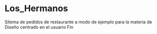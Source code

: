# Los_Hermanos
 Sitema de pedidos de restaurante a modo de ejemplo para la materia de Diseño centrado en el usuario Fin
